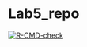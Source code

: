 # Lab5_repo

<!-- badges: start -->
  [![R-CMD-check](https://github.com/Priya727/Lab5_repo/actions/workflows/R-CMD-check.yaml/badge.svg)](https://github.com/Priya727/Lab5_repo/actions/workflows/R-CMD-check.yaml)
  <!-- badges: end -->